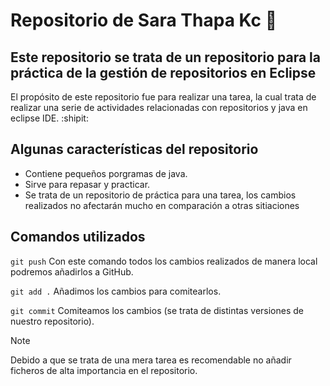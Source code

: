 # Repositorio de Sara Thapa Kc :revolving_hearts:
## Este repositorio se trata de un repositorio para la práctica de la gestión de repositorios en Eclipse
El propósito de este repositorio fue para realizar una tarea, la cual trata de realizar una serie de actividades relacionadas con repositorios y java en eclipse IDE. :shipit:	

## Algunas características del repositorio
+ Contiene pequeños porgramas de java.
+ Sirve para repasar y practicar.
+ Se trata de un repositorio de práctica para una tarea, los cambios realizados no afectarán mucho en comparación a otras sitiaciones

## Comandos utilizados
`git push` Con este comando todos los cambios realizados de manera local podremos añadirlos a GitHub.

`git add .` Añadimos los cambios para comitearlos.

`git commit` Comiteamos los cambios (se trata de distintas versiones de nuestro repositorio).

> [!NOTE]
> Debido a que se trata de una mera tarea es recomendable no añadir ficheros de alta importancia en el repositorio.
